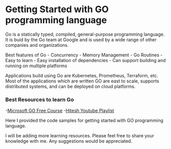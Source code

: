# Getting Started with GO programming language

Go is a statically typed, compiled, general-purpose programming language. It is buid by the Go team at Google and is used by a wide range of other companies and organizations.

Best features of Go
    - Concurrency
    - Memory Management
    - Go Routines
    - Easy to learn
    - Easy installation of dependencies
    - Can support building and running on multiple platforms

Applications build using Go are Kubernetes, Prometheus, Terraform, etc.
Most of the applications which are written GO are east to scale, supports distributed systems, and can be deployed on cloud platforms.

### Best Resources to learn Go

-[Microsoft GO Free Course](https://docs.microsoft.com/en-us/learn/paths/go-first-steps/)
-[Hitesh Youtube Playlist](https://www.youtube.com/watch?v=X4q1OM0voO0&list=PLRAV69dS1uWSR89FRQGZ6q9BR2b44Tr9N)


Here I provided the code samples for getting started with GO programming language.

I will be adding more learning resources. Please feel free to share your knowledge with me. Any suggestions would be appreciated.